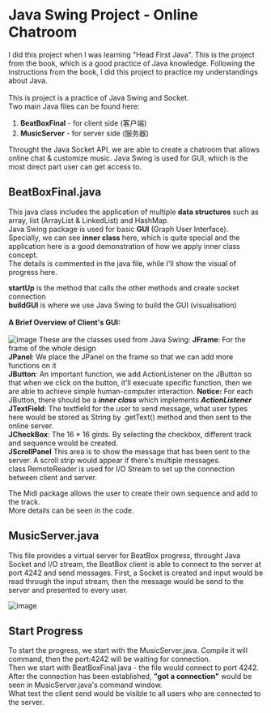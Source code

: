 # Java Swing Project - Online Chatroom
I did this project when I was learning "Head First Java". This is the project from the book, which is a good practice of Java knowledge. Following the instructions from the book, I did this project to practice my understandings about Java. <br/><br/>
This is project is a practice of Java Swing and Socket.<br/>
Two main Java files can be found here: 
1. **BeatBoxFinal** - for client side (客户端)
2. **MusicServer** - for server side (服务器)<br/>

Throught the Java Socket API, we are able to create a chatroom that allows online chat & customize music. Java Swing is used for GUI, which is the most direct part user can get access to.

## BeatBoxFinal.java
This java class includes the application of multiple **data structures** such as array, list (ArrayList & LinkedList) and HashMap. <br/>
Java Swing package is used for basic **GUI** (Graph User Interface). <br/>
Specially, we can see **inner class** here, which is quite special and the application here is a good demonstration of how we apply inner class concept.<br/>
The details is commented in the java file, while I'll show the visual of progress here.<br/>

**startUp** is the method that calls the other methods and create socket connection <br/>
**buildGUI** is where we use Java Swing to build the GUI (visualisation) <br/><br/>
**A Brief Overview of Client's GUI:** <br/><br/>
![image](https://user-images.githubusercontent.com/66471809/126646912-138bc467-97ef-446e-82c2-ef018d2deeed.png)
These are the classes used from Java Swing:
**JFrame**: For the frame of the whole design <br/>
**JPanel**: We place the JPanel on the frame so that we can add more functions on it<br/>
**JButton**: An important function, we add ActionListener on the JButton so that when we click on the button, it'll execuate specific function, then we are able to achieve simple human-computer interaction. **Notice:** For each JButton, there should be a ***inner class*** which implements ***ActionListener*** <br/>
**JTextField**: The textfield for the user to send message, what user types here would be stored as String by .getText() method and then sent to the online server.<br/>
**JCheckBox**: The 16 * 16 girds. By selecting the checkbox, different track and sequence would be created.<br/>
**JScrollPanel** This area is to show the message that has been sent to the server. A scroll strip would appear if there's multiple messages.<br/>
class RemoteReader is used for I/O Stream to set up the connection between client and server.

The Midi package allows the user to create their own sequence and add to the track.<br/>
More details can be seen in the code.

## MusicServer.java
This file provides a virtual server for BeatBox progress, throught Java Socket and I/O stream, the BeatBox client is able to connect to the server at port 4242 and send messages. First, a Socket is created and input would be read through the input stream, then the message would be send to the server and presented to every user. 

![image](https://user-images.githubusercontent.com/66471809/127653064-a0725023-6836-4d60-ba2d-8afff1bc7e39.png)

## Start Progress
To start the progress, we start with the MusicServer.java. Compile it will command, then the port:4242 will be waiting for connection. <br/>
Then we start with BeatBoxFinal.java - the file would connect to port 4242. After the connection has been established, **"got a connection"** would be seen in MusicServer.java's command window. <br/>
What text the client send would be visible to all users who are connected to the server.
